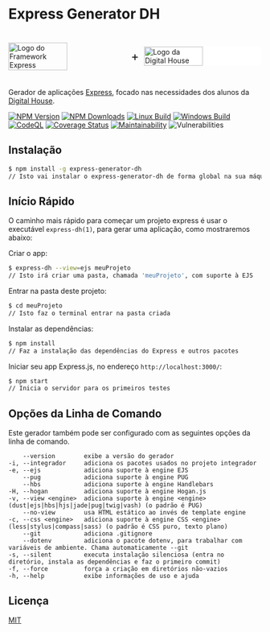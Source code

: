 # Express Generator DH

<div style="display: flex; justify-content: center; align-items: center;">
    <img src="https://i.cloudup.com/zfY6lL7eFa-3000x3000.png" width="50%" height="auto" alt="Logo do Framework Express"/>
    <p style="display: inline-block; padding: 10px; font-size: 1.5rem;">+</p>
    <img src="https://www.digitalhouse.com/ar/logo-DH.png" width="50%" alt="Logo da Digital House" style="background-color: #fff"/>
</div>

Gerador de aplicações [Express](https://www.npmjs.com/package/express), focado nas necessidades dos alunos da [Digital House](https://www.digitalhouse.com/br).

[![NPM Version][npm-image]][npm-url]
[![NPM Downloads][downloads-image]][downloads-url]
[![Linux Build][gh-workflow-image]][gh-workflow-url]
[![Windows Build][gh-windows-workflow-image]][gh-windows-workflow-url]
[![CodeQL][codeql-image]][codeql-url]
[![Coverage Status][coverage-image]][coverage-url]
[![Maintainability][maintainability-image]][maintainability-url]
![Vulnerabilities][vulnerabilities-image]

## Instalação

```sh
$ npm install -g express-generator-dh
// Isto vai instalar o express-generator-dh de forma global na sua máquina
```

## Início Rápido

O caminho mais rápido para começar um projeto express é usar o executável `express-dh(1)`, para gerar uma aplicação, como mostraremos abaixo:

Criar o app:

```bash
$ express-dh --view=ejs meuProjeto
// Isto irá criar uma pasta, chamada 'meuProjeto', com suporte à EJS
```

Entrar na pasta deste projeto:

```bash
$ cd meuProjeto
// Isto faz o terminal entrar na pasta criada
```

Instalar as dependências:

```bash
$ npm install
// Faz a instalação das dependências do Express e outros pacotes
```

Iniciar seu app Express.js, no endereço `http://localhost:3000/`:

```bash
$ npm start
// Inicia o servidor para os primeiros testes
```

## Opções da Linha de Comando

Este gerador também pode ser configurado com as seguintes opções da linha de comando.

        --version        exibe a versão do gerador
    -i, --integrador     adiciona os pacotes usados no projeto integrador
    -e, --ejs            adiciona suporte à engine EJS
        --pug            adiciona suporte à engine PUG
        --hbs            adiciona suporte à engine Handlebars
    -H, --hogan          adiciona suporte à engine Hogan.js
    -v, --view <engine>  adiciona suporte à engine <engine> (dust|ejs|hbs|hjs|jade|pug|twig|vash) (o padrão é PUG)
        --no-view        usa HTML estático ao invés de template engine
    -c, --css <engine>   adiciona suporte à engine CSS <engine> (less|stylus|compass|sass) (o padrão é CSS puro, texto plano)
        --git            adiciona .gitignore
        --dotenv         adiciona o pacote dotenv, para trabalhar com variáveis de ambiente. Chama automaticamente --git
    -s, --silent         executa instalação silenciosa (entra no diretório, instala as dependências e faz o primeiro commit)
    -f, --force          força a criação em diretórios não-vazios
    -h, --help           exibe informações de uso e ajuda

## Licença

[MIT](LICENSE)

[npm-image]: https://img.shields.io/npm/v/express-generator-dh.svg
[npm-url]: https://npmjs.org/package/express-generator-dh
[gh-workflow-image]: https://github.com/carvalholeo/generator-dh/actions/workflows/npm-publish.yml/badge.svg?branch=main
[gh-workflow-url]: https://github.com/carvalholeo/generator-dh/actions/workflows/npm-publish.yml
[gh-windows-workflow-image]: https://github.com/carvalholeo/generator-dh/actions/workflows/windows-test.yml/badge.svg
[gh-windows-workflow-url]: https://github.com/carvalholeo/generator-dh/actions/workflows/windows-test.yml
[downloads-image]: https://img.shields.io/npm/dm/express-generator-dh
[downloads-url]: https://www.npmjs.com/package/express-generator-dh
[codeql-image]: https://github.com/carvalholeo/generator-dh/actions/workflows/codeql-analysis.yml/badge.svg?branch=main
[codeql-url]: https://github.com/carvalholeo/generator-dh/actions/workflows/codeql-analysis.yml
[coverage-image]: https://coveralls.io/repos/github/carvalholeo/generator-dh/badge.svg?branch=main
[coverage-url]: https://coveralls.io/github/carvalholeo/generator-dh?branch=main
[maintainability-image]: https://api.codeclimate.com/v1/badges/546438504d4f8ab29922/maintainability
[maintainability-url]: https://codeclimate.com/github/carvalholeo/generator-dh/maintainability
[vulnerabilities-image]: https://img.shields.io/snyk/vulnerabilities/npm/express-generator-dh
